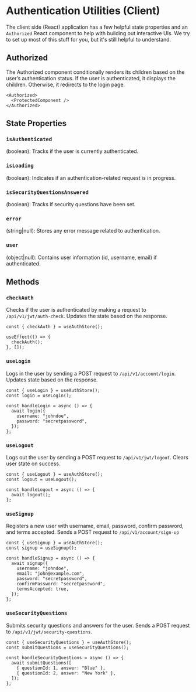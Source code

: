 # Authentication Utilities (Client)

The client side (React) application has a few helpful state properties and an `Authorized` React component to help with building out interactive UIs. We try to set up most of this stuff for you, but it's still helpful to understand.

## Authorized

The Authorized component conditionally renders its children based on the user’s authentication status. If the user is authenticated, it displays the children. Otherwise, it redirects to the login page.

```tsx
<Authorized>
  <ProtectedComponent />
</Authorized>
```

## State Properties

### `isAuthenticated`

(boolean): Tracks if the user is currently authenticated.

### `isLoading`

(boolean): Indicates if an authentication-related request is in progress.

### `isSecurityQuestionsAnswered`

(boolean): Tracks if security questions have been set.

### `error`

(string|null): Stores any error message related to authentication.

### `user`

(object|null): Contains user information (id, username, email) if authenticated.

## Methods

### `checkAuth`

Checks if the user is authenticated by making a request to `/api/v1/jwt/auth-check`. Updates the state based on the response.

```tsx
const { checkAuth } = useAuthStore();

useEffect(() => {
  checkAuth();
}, []);
```

### `useLogin`

Logs in the user by sending a POST request to `/api/v1/account/login`. Updates state based on the response.

```tsx
const { useLogin } = useAuthStore();
const login = useLogin();

const handleLogin = async () => {
  await login({
    username: "johndoe",
    password: "secretpassword",
  });
};
```

### `useLogout`

Logs out the user by sending a POST request to `/api/v1/jwt/logout`. Clears user state on success.

```tsx
const { useLogout } = useAuthStore();
const logout = useLogout();

const handleLogout = async () => {
  await logout();
};
```

### `useSignup`

Registers a new user with username, email, password, confirm password, and terms accepted. Sends a POST request to `/api/v1/account/sign-up`

```tsx
const { useSignup } = useAuthStore();
const signup = useSignup();

const handleSignup = async () => {
  await signup({
    username: "johndoe",
    email: "john@example.com",
    password: "secretpassword",
    confirmPassword: "secretpassword",
    termsAccepted: true,
  });
};
```

### `useSecurityQuestions`

Submits security questions and answers for the user. Sends a POST request to `/api/v1/jwt/security-questions`.

```tsx
const { useSecurityQuestions } = useAuthStore();
const submitQuestions = useSecurityQuestions();

const handleSecurityQuestions = async () => {
  await submitQuestions([
    { questionId: 1, answer: "Blue" },
    { questionId: 2, answer: "New York" },
  ]);
};
```
